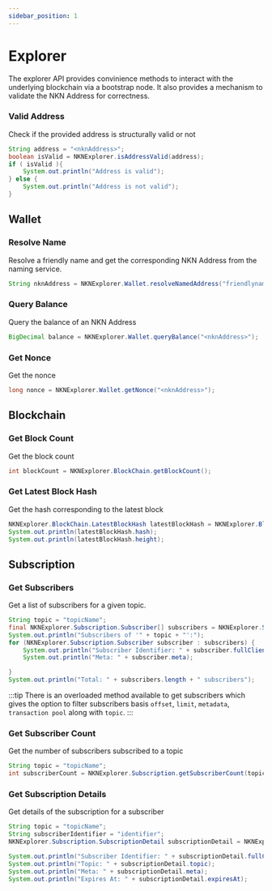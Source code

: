```yaml
---
sidebar_position: 1
---
```


# Explorer

The explorer API provides convinience methods to interact with the underlying blockchain via a bootstrap node. It also provides a mechanism to validate the NKN Address for correctness.

### Valid Address

Check if the provided address is structurally valid or not

```java
String address = "<nknAddress>";
boolean isValid = NKNExplorer.isAddressValid(address);
if ( isValid ){
    System.out.println("Address is valid");
} else {
    System.out.println("Address is not valid");
}
```

## Wallet

### Resolve Name

Resolve a friendly name and get the corresponding NKN Address from the naming service.

```java
String nknAddress = NKNExplorer.Wallet.resolveNamedAddress("friendlyname");
```

### Query Balance

Query the balance of an NKN Address

```java
BigDecimal balance = NKNExplorer.Wallet.queryBalance("<nknAddress>");
```

### Get Nonce

Get the nonce

```java
long nonce = NKNExplorer.Wallet.getNonce("<nknAddress>");
```

## Blockchain

### Get Block Count

Get the block count

```java
int blockCount = NKNExplorer.BlockChain.getBlockCount();
```

### Get Latest Block Hash

Get the hash corresponding to the latest block

```java
NKNExplorer.BlockChain.LatestBlockHash latestBlockHash = NKNExplorer.BlockChain.getLatestBlockHash();
System.out.println(latestBlockHash.hash);
System.out.println(latestBlockHash.height);
```

## Subscription

### Get Subscribers

Get a list of subscribers for a given topic.

```java
String topic = "topicName";
final NKNExplorer.Subscription.Subscriber[] subscribers = NKNExplorer.Subscription.getSubscribers(topic);
System.out.println("Subscribers of '" + topic + "':");
for (NKNExplorer.Subscription.Subscriber subscriber : subscribers) {
    System.out.println("Subscriber Identifier: " + subscriber.fullClientIdentifier);
    System.out.println("Meta: " + subscriber.meta);

}
System.out.println("Total: " + subscribers.length + " subscribers");
```

:::tip
There is an overloaded method available to get subscribers which gives the option to filter subscribers basis `offset`, `limit`, `metadata`, `transaction pool` along with `topic`.
:::

### Get Subscriber Count

Get the number of subscribers subscribed to a topic

```java
String topic = "topicName";
int subscriberCount = NKNExplorer.Subscription.getSubscriberCount(topic);   
```

### Get Subscription Details

Get details of the subscription for a subscriber

```java
String topic = "topicName";
String subscriberIdentifier = "identifier";
NKNExplorer.Subscription.SubscriptionDetail subscriptionDetail = NKNExplorer.Subscription.getSubscriptionDetail(topic, subscriberIdentifier);

System.out.println("Subscriber Identifier: " + subscriptionDetail.fullClientIdentifier);
System.out.println("Topic: " + subscriptionDetail.topic);
System.out.println("Meta: " + subscriptionDetail.meta);
System.out.println("Expires At: " + subscriptionDetail.expiresAt);
```